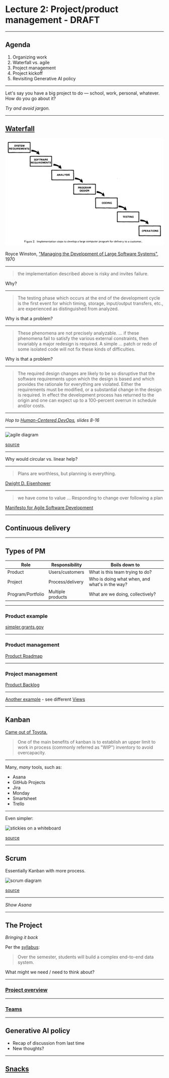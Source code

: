 # Lecture 2: Project/product management - DRAFT

---

## Agenda

1. Organizing work
1. Waterfall vs. agile
1. Project management
1. Project kickoff
1. Revisiting Generative AI policy

---

Let's say you have a big project to do — school, work, personal, whatever. How do you go about it?

_Try and avoid jargon._

---

## [Waterfall](https://en.wikipedia.org/wiki/Waterfall_model)

![Waterfall diagram](../img/waterfall.png)

Royce Winston, ["Managing the Development of Large Software Systems"](https://dl.acm.org/doi/10.5555/41765.41801), 1970

---

> the implementation described above is risky and invites failure.

Why?

---

> The testing phase which occurs at the end of the development cycle is the first event for which timing, storage, input/output transfers, etc., are experienced as distinguished from analyzed.

Why is that a problem?

---

> These phenomena are not precisely analyzable. … if these phenomena fail to satisfy the various external constraints, then invariably a major redesign is required. A simple … patch or redo of some isolated code will not fix these kinds of difficulties.

Why is that a problem?

---

> The required design changes are likely to be so disruptive that the software requirements upon which the design is based and which provides the rationale for everything are violated. Either the requirements must be modified, or a substantial change in the design is required. In effect the development process has returned to the origin and one can expect up to a 100-percent overrun in schedule and/or costs.

---

_Hop to [Human-Centered DevOps](https://speakerdeck.com/aidanfeldman/human-centered-devops?slide=8), slides 8-16_

---

![agile diagram](https://assets.asana.biz/transform/f3519623-44e4-4506-8e1f-38cb74819c58/inline-agile-agile-methodology-1-2x?io=transform:fill,width:2560&format=webp)

[source](https://asana.com/resources/agile-methodology)

---

Why would circular vs. linear help?

---

> Plans are worthless, but planning is everything.

[Dwight D. Eisenhower](https://quoteinvestigator.com/2017/11/18/planning/)

---

> we have come to value … Responding to change over following a plan

[Manifesto for Agile Software Development](https://agilemanifesto.org/)

---

## Continuous delivery

---

## Types of PM

| Role              | Responsibility    | Boils down to                                  |
| ----------------- | ----------------- | ---------------------------------------------- |
| Product           | Users/customers   | What is this team trying to do?                |
| Project           | Process/delivery  | Who is doing what when, and what's in the way? |
| Program/Portfolio | Multiple products | What are we doing, collectively?               |

---

### Product example

[simpler.grants.gov](https://simpler.grants.gov/)

---

### Product management

[Product Roadmap](https://github.com/orgs/HHS/projects/12/views/1)

---

### Project management

[Product Backlog](https://github.com/orgs/HHS/projects/13/views/1)

---

[Another example](https://www.airtable.com/templates/product-planning-with-gantt/expTuVTcdn6ey62yh) - see different [Views](https://www.airtable.com/platform/views)

---

## Kanban

[Came out of Toyota.](https://en.wikipedia.org/wiki/Kanban)

> One of the main benefits of kanban is to establish an upper limit to work in process (commonly referred as "WIP") inventory to avoid overcapacity.

---

Many, _many_ tools, such as:

- Asana
- GitHub Projects
- Jira
- Monday
- Smartsheet
- Trello

---

Even simpler:

![stickies on a whiteboard](https://5sensesll.com/wp-content/uploads/2020/04/kanban-2.png.webp)

[source](https://5sensesll.com/2023/10/kanban-your-kids-chore-charts-that-work/)

---

## Scrum

Essentially Kanban with more process.

![scrum diagram](https://scrumorg-website-prod.s3.amazonaws.com/drupal/inline-images/2023-09/scrum-framework-9.29.23.png)

[source](https://www.scrum.org/resources/what-scrum-module)

---

_Show Asana_

---

## The Project

_Bringing it back_

Per the [syllabus](../README.md#course-description):

> Over the semester, students will build a complex end-to-end data system.

What might we need / need to think about?

---

### [Project overview](../docs/project.md)

---

### [Teams](../docs/project.md#teams)

---

## Generative AI policy

- Recap of discussion from last time
- New thoughts?

---

## [Snacks](https://docs.google.com/spreadsheets/d/1-Jmx10JMxhiJettMsYX7SFt53olMTDXDJCrsF8D0nLc/edit?gid=0#gid=0)
